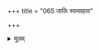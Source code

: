 +++
title = "065 जातिः स्वव्याहता"

+++
<details><summary>मूलम्</summary>

जातिः स्वव्याहता वागुपधिनियतिभिर्भिद्यतेऽनेकधा सा युक्तत्यागस्त्वयुक्तग्रहणमविषये वृत्तिरप्यत्र दोषाः ।  
स्वव्याघातोऽनुवृत्तश्छलमपि वचसां कल्पितार्थे निषेधस्तत्तद्वृत्तिप्रभेदादिदमपि विविधं विस्तरेणालमत्र ॥ ६५ ॥
</details>